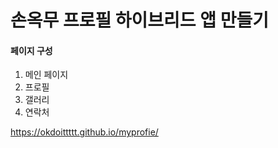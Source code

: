 손옥무 프로필 하이브리드 앱 만들기
==========================

#### 페이지 구성
1. 메인 페이지
2. 프로필
3. 갤러리
4. 연락처



https://okdoittttt.github.io/myprofie/